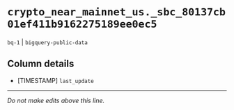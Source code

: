# `crypto_near_mainnet_us._sbc_80137cb01ef411b9162275189ee0ec5`
`bq-1` | `bigquery-public-data`

## Column details
* [TIMESTAMP] `last_update`

-------------------------------------------------------------------------------
*Do not make edits above this line.*

